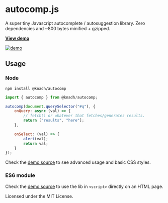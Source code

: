 # autocomp.js

A super tiny Javascript autocomplete / autosuggestion library. Zero dependencies and ~800 bytes minified + gzipped.

[**View demo**](https://knadh.github.io/autocomp.js)

[![demo](https://github.com/knadh/autocomp.js/assets/547147/c241f264-3a8e-4c2c-a1a4-4a01d077b09f)](https://knadh.github.io/autocomp.js)

## Usage

### Node
```shell
npm install @knadh/autocomp
```

```javascript
import { autocomp } from @knadh/autocomp;

autocomp(document.querySelector("#q"), {
	onQuery: async (val) => {
		// fetch() or whatever that fetches/generates results.
		return ["results", "here"];
	},

	onSelect: (val) => {
		alert(val);
		return val;
	}
});
```

Check the [demo source](https://github.com/knadh/autocomp.js/blob/master/docs/index.html) to see advanced usage and basic CSS styles.

### ES6 module
Check the [demo source](https://github.com/knadh/autocomp.js/blob/master/docs/index.html) to use the lib in `<script>` directly on an HTML page.

Licensed under the MIT License.
